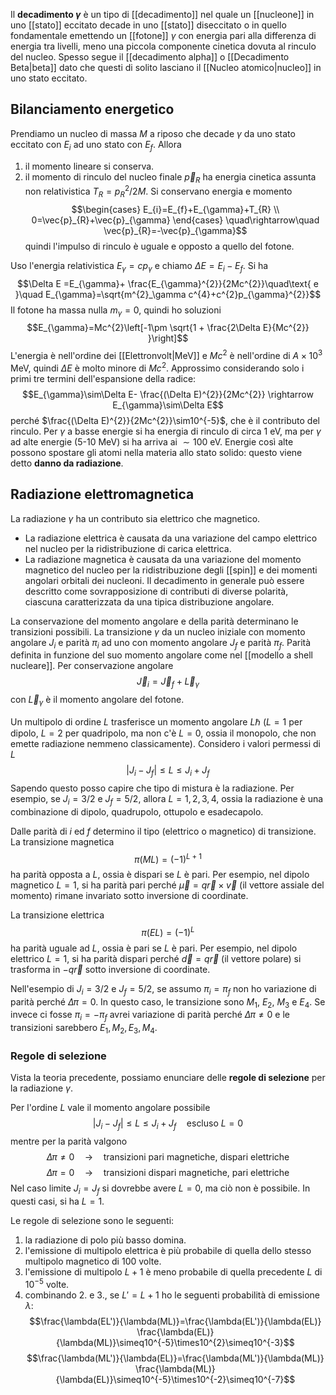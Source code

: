 Il **decadimento $\gamma$** è un tipo di [[decadimento]] nel quale un [[nucleone]] in uno [[stato]] eccitato decade in uno [[stato]] diseccitato o in quello fondamentale emettendo un [[fotone]] $\gamma$ con energia pari alla differenza di energia tra livelli, meno una piccola componente cinetica dovuta al rinculo del nucleo. Spesso segue il [[decadimento alpha]] o [[Decadimento Beta|beta]] dato che questi di solito lasciano il [[Nucleo atomico|nucleo]] in uno stato eccitato.
## Bilanciamento energetico
Prendiamo un nucleo di massa $M$ a riposo che decade $\gamma$ da uno stato eccitato con $E_{i}$ ad uno stato con $E_{f}$. Allora
1. il momento lineare si conserva.
2. il momento di rinculo del nucleo finale $\vec{p}_{R}$ ha energia cinetica assunta non relativistica $T_{R}=p^{2}_{R}/2M$.
Si conservano energia e momento
$$\begin{cases}
E_{i}=E_{f}+E_{\gamma}+T_{R} \\
0=\vec{p}_{R}+\vec{p}_{\gamma}
\end{cases} \quad\rightarrow\quad \vec{p}_{R}=-\vec{p}_{\gamma}$$
quindi l'impulso di rinculo è uguale e opposto a quello del fotone.

Uso l'energia relativistica $E_{\gamma}=cp_{\gamma}$ e chiamo $\Delta E=E_{i}-E_{f}$. Si ha
$$\Delta E =E_{\gamma}+ \frac{E_{\gamma}^{2}}{2Mc^{2}}\quad\text{ e }\quad E_{\gamma}=\sqrt{m^{2}_\gamma c^{4}+c^{2}p_{\gamma}^{2}}$$
Il fotone ha massa nulla $m_{\gamma}=0$, quindi ho soluzioni
$$E_{\gamma}=Mc^{2}\left[-1\pm \sqrt{1 + \frac{2\Delta E}{Mc^{2}} }\right]$$
L'energia è nell'ordine dei [[Elettronvolt|MeV]] e $Mc^{2}$ è nell'ordine di $A\times10^{3}$ MeV, quindi $\Delta E$ è molto minore di $Mc^{2}$. Approssimo considerando solo i primi tre termini dell'espansione della radice:
$$E_{\gamma}\sim\Delta E- \frac{(\Delta E)^{2}}{2Mc^{2}} \rightarrow E_{\gamma}\sim\Delta E$$
perché $\frac{(\Delta E)^{2}}{2Mc^{2}}\sim10^{-5}$, che è il contributo del rinculo. Per $\gamma$ a basse energie si ha energia di rinculo di circa 1 eV, ma per $\gamma$ ad alte energie (5-10 MeV) si ha arriva ai $\sim100$ eV. Energie così alte possono spostare gli atomi nella materia allo stato solido: questo viene detto **danno da radiazione**.
## Radiazione elettromagnetica
La radiazione $\gamma$ ha un contributo sia elettrico che magnetico.
- La radiazione elettrica è causata da una variazione del campo elettrico nel nucleo per la ridistribuzione di carica elettrica.
- La radiazione magnetica è causata da una variazione del momento magnetico del nucleo per la ridistribuzione degli [[spin]] e dei momenti angolari orbitali dei nucleoni.
Il decadimento in generale può essere descritto come sovrapposizione di contributi di diverse polarità, ciascuna caratterizzata da una tipica distribuzione angolare.

La conservazione del momento angolare e della parità determinano le transizioni possibili. La transizione $\gamma$ da un nucleo iniziale con momento angolare $J_{i}$ e parità $\pi_{i}$ ad uno con momento angolare $J_{f}$ e parità $\pi_{f}$. Parità definita in funzione del suo momento angolare come nel [[modello a shell nucleare]]. Per conservazione angolare
$$\vec{J}_{i}=\vec{J}_{f}+\vec{L}_{\gamma}$$
con $\vec{L}_{\gamma}$ è il momento angolare del fotone.

Un multipolo di ordine $L$ trasferisce un momento angolare $L\hbar$ ($L=1$ per dipolo, $L=2$ per quadripolo, ma non c'è $L=0$, ossia il monopolo, che non emette radiazione nemmeno classicamente). Considero i valori permessi di $L$
$$|J_{i}-J_{f}|\leq L \leq J_{i}+J_{f}$$
Sapendo questo posso capire che tipo di mistura è la radiazione. Per esempio, se $J_{i}=3/2$ e $J_{f}=5/2$, allora $L=1,2,3,4$, ossia la radiazione è una combinazione di dipolo, quadrupolo, ottupolo e esadecapolo.

Dalle parità di $i$ ed $f$ determino il tipo (elettrico o magnetico) di transizione. La transizione magnetica
$$\pi(ML)=(-1)^{L+1}$$
ha parità opposta a $L$, ossia è dispari se $L$ è pari. Per esempio, nel dipolo magnetico $L=1$, si ha parità pari perché $\vec{\mu}=q\vec{r}\times\vec{v}$ (il vettore assiale del momento) rimane invariato sotto inversione di coordinate.

La transizione elettrica
$$\pi(EL)=(-1)^{L}$$
ha parità uguale ad $L$, ossia è pari se $L$ è pari. Per esempio, nel dipolo elettrico $L=1$, si ha parità dispari perché $\vec{d}=q\vec{r}$ (il vettore polare) si trasforma in $-q\vec{r}$ sotto inversione di coordinate.

Nell'esempio di $J_{i}=3/2$ e $J_{f}=5/2$, se assumo $\pi_{i}=\pi_{f}$ non ho variazione di parità perché $\Delta\pi=0$. In questo caso, le transizione sono $M_{1}$, $E_{2}$, $M_{3}$ e $E_{4}$. Se invece ci fosse $\pi_{i}=-\pi_{f}$ avrei variazione di parità perché $\Delta \pi\neq0$ e le transizioni sarebbero $E_{1},M_{2},E_{3},M_{4}$.
### Regole di selezione
Vista la teoria precedente, possiamo enunciare delle **regole di selezione** per la radiazione $\gamma$.

Per l'ordine $L$ vale il momento angolare possibile
$$|J_{i}-J_{f}|\leq L \leq J_{i}+J_{f}\quad\text{escluso }L=0$$
 mentre per la parità valgono
$$\Delta\pi\neq0\quad \rightarrow \quad\text{transizioni pari magnetiche, dispari elettriche}$$
$$\Delta\pi=0\quad \rightarrow \quad\text{transizioni dispari magnetiche, pari elettriche}$$
 Nel caso limite $J_{i}=J_{f}$ si dovrebbe avere $L=0$, ma ciò non è possibile. In questi casi, si ha $L=1$.

Le regole di selezione sono le seguenti:
1. la radiazione di polo più basso domina.
2. l'emissione di multipolo elettrica è più probabile di quella dello stesso multipolo magnetico di 100 volte.
3. l'emissione di multipolo $L+1$ è meno probabile di quella precedente $L$ di $10^{-5}$ volte.
4. combinando 2. e 3., se $L'=L+1$ ho le seguenti probabilità di emissione $\lambda$:
$$\frac{\lambda(EL')}{\lambda(ML)}=\frac{\lambda(EL')}{\lambda(EL)} \frac{\lambda(EL)}{\lambda(ML)}\simeq10^{-5}\times10^{2}\simeq10^{-3}$$
$$\frac{\lambda(ML')}{\lambda(EL)}=\frac{\lambda(ML')}{\lambda(ML)} \frac{\lambda(ML)}{\lambda(EL)}\simeq10^{-5}\times10^{-2}\simeq10^{-7}$$
